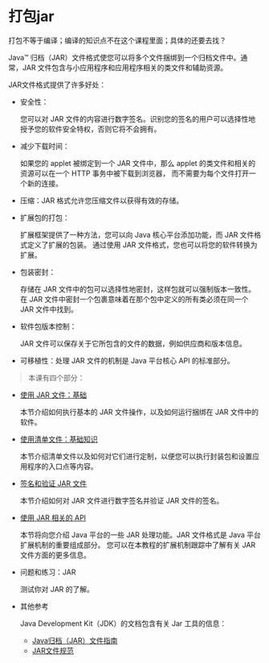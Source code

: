 # 打包jar

打包不等于编译；编译的知识点不在这个课程里面；具体的还要去找？

Java™ 归档（JAR）文件格式使您可以将多个文件捆绑到一个归档文件中。通常，JAR 文件包含与小应用程序和应用程序相关的类文件和辅助资源。

JAR文件格式提供了许多好处：

* 安全性：

    您可以对 JAR 文件的内容进行数字签名。识别您的签名的用户可以选择性地授予您的软件安全特权，否则它将不会拥有。

* 减少下载时间：

    如果您的 applet 被绑定到一个 JAR 文件中，那么 applet 的类文件和相关的资源可以在一个 HTTP 事务中被下载到浏览器，
    而不需要为每个文件打开一个新的连接。
* 压缩：JAR 格式允许您压缩文件以获得有效的存储。
* 扩展包的打包：

    扩展框架提供了一种方法，您可以向 Java 核心平台添加功能，而 JAR 文件格式定义了扩展的包装。
    通过使用 JAR 文件格式，您也可以将您的软件转换为扩展。
* 包装密封：

    存储在 JAR 文件中的包可以选择性地密封，这样包就可以强制版本一致性。
    在 JAR 文件中密封一个包裹意味着在那个包中定义的所有类必须在同一个 JAR 文件中找到。
* 软件包版本控制：

    JAR 文件可以保存关于它所包含的文件的数据，例如供应商和版本信息。
* 可移植性：处理 JAR 文件的机制是 Java 平台核心 API 的标准部分。


> 本课有四个部分：

- [使用 JAR 文件：基础](./basicsindex.md)

    本节介绍如何执行基本的 JAR 文件操作，以及如何运行捆绑在 JAR 文件中的软件。
- [使用清单文件：基础知识](./manifestinde.md)

    本节介绍清单文件以及如何对它们进行定制，以便您可以执行封装包和设置应用程序的入口点等内容。

- [签名和验证 JAR 文件](./signindex.md)

    本节介绍如何对 JAR 文件进行数字签名并验证 JAR 文件的签名。

- [使用 JAR 相关的 API](./apiindex.md)

    本节将向您介绍 Java 平台的一些 JAR 处理功能。JAR 文件格式是 Java 平台扩展机制的重要组成部分。
    您可以在本教程的扩展机制跟踪中了解有关 JAR 文件方面的更多信息。

-  问题和练习：JAR

    测试你对 JAR 的了解。


- 其他参考

    Java Development Kit（JDK）的文档包含有关 Jar 工具的信息：

    * [Java归档（JAR）文件指南](https://docs.oracle.com/javase/8/docs/technotes/guides/jar/index.html)
    * [JAR文件规范](https://docs.oracle.com/javase/8/docs/technotes/guides/jar/jar.html)

